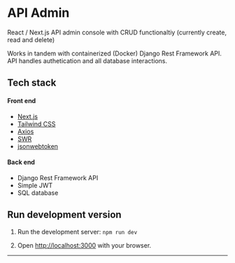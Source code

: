 # API Admin

React / Next.js API admin console with CRUD functionaltiy (currently create, read and delete)

Works in tandem with containerized (Docker) Django Rest Framework API.  API handles authetication and all database interactions.

## Tech stack

#### Front end
- [Next.js](https://nextjs.org/)
- [Tailwind CSS](https://tailwindcss.com/)
- [Axios](https://axios-http.com/)
- [SWR](https://swr.vercel.app/)
- [jsonwebtoken](https://www.npmjs.com/package/jsonwebtoken)


#### Back end
- Django Rest Framework API
- Simple JWT
- SQL database


## Run development version

1. Run the development server:  `npm run dev`

2. Open [http://localhost:3000](http://localhost:3000) with your browser.

---